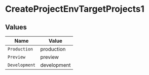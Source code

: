 # CreateProjectEnvTargetProjects1


## Values

| Name          | Value         |
| ------------- | ------------- |
| `Production`  | production    |
| `Preview`     | preview       |
| `Development` | development   |
